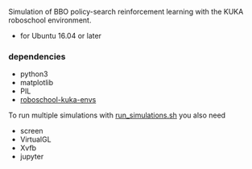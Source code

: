 

Simulation of BBO policy-search reinforcement learning with the KUKA roboschool environment.

* for Ubuntu 16.04 or later

### dependencies ###

* python3
* matplotlib
* PIL
* [roboschool-kuka-envs](https://github.com/GOAL-Robots/roboschool-kuka-envs)


To run multiple simulations with [run_simulations.sh](/blob/master/run_simulations.sh) you also need 

* screen
* VirtualGL
* Xvfb
* jupyter


